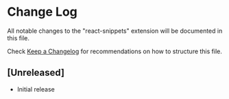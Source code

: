 # Change Log

All notable changes to the "react-snippets" extension will be documented in this file.

Check [Keep a Changelog](http://keepachangelog.com/) for recommendations on how to structure this file.

## [Unreleased]

* Initial release
